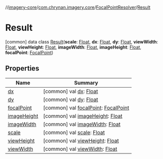//[imagery-core](../../../../index.md)/[com.chrynan.imagery.core](../../index.md)/[FocalPointResolver](../index.md)/[Result](index.md)



# Result  
 [common] data class [Result](index.md)(**scale**: [Float](https://kotlinlang.org/api/latest/jvm/stdlib/kotlin/-float/index.html), **dx**: [Float](https://kotlinlang.org/api/latest/jvm/stdlib/kotlin/-float/index.html), **dy**: [Float](https://kotlinlang.org/api/latest/jvm/stdlib/kotlin/-float/index.html), **viewWidth**: [Float](https://kotlinlang.org/api/latest/jvm/stdlib/kotlin/-float/index.html), **viewHeight**: [Float](https://kotlinlang.org/api/latest/jvm/stdlib/kotlin/-float/index.html), **imageWidth**: [Float](https://kotlinlang.org/api/latest/jvm/stdlib/kotlin/-float/index.html), **imageHeight**: [Float](https://kotlinlang.org/api/latest/jvm/stdlib/kotlin/-float/index.html), **focalPoint**: [FocalPoint](../../../com.chrynan.imagery.core.model/-focal-point/index.md))   


## Properties  
  
|  Name |  Summary | 
|---|---|
| <a name="com.chrynan.imagery.core/FocalPointResolver.Result/dx/#/PointingToDeclaration/"></a>[dx](dx.md)| <a name="com.chrynan.imagery.core/FocalPointResolver.Result/dx/#/PointingToDeclaration/"></a> [common] val [dx](dx.md): [Float](https://kotlinlang.org/api/latest/jvm/stdlib/kotlin/-float/index.html)   <br>|
| <a name="com.chrynan.imagery.core/FocalPointResolver.Result/dy/#/PointingToDeclaration/"></a>[dy](dy.md)| <a name="com.chrynan.imagery.core/FocalPointResolver.Result/dy/#/PointingToDeclaration/"></a> [common] val [dy](dy.md): [Float](https://kotlinlang.org/api/latest/jvm/stdlib/kotlin/-float/index.html)   <br>|
| <a name="com.chrynan.imagery.core/FocalPointResolver.Result/focalPoint/#/PointingToDeclaration/"></a>[focalPoint](focal-point.md)| <a name="com.chrynan.imagery.core/FocalPointResolver.Result/focalPoint/#/PointingToDeclaration/"></a> [common] val [focalPoint](focal-point.md): [FocalPoint](../../../com.chrynan.imagery.core.model/-focal-point/index.md)   <br>|
| <a name="com.chrynan.imagery.core/FocalPointResolver.Result/imageHeight/#/PointingToDeclaration/"></a>[imageHeight](image-height.md)| <a name="com.chrynan.imagery.core/FocalPointResolver.Result/imageHeight/#/PointingToDeclaration/"></a> [common] val [imageHeight](image-height.md): [Float](https://kotlinlang.org/api/latest/jvm/stdlib/kotlin/-float/index.html)   <br>|
| <a name="com.chrynan.imagery.core/FocalPointResolver.Result/imageWidth/#/PointingToDeclaration/"></a>[imageWidth](image-width.md)| <a name="com.chrynan.imagery.core/FocalPointResolver.Result/imageWidth/#/PointingToDeclaration/"></a> [common] val [imageWidth](image-width.md): [Float](https://kotlinlang.org/api/latest/jvm/stdlib/kotlin/-float/index.html)   <br>|
| <a name="com.chrynan.imagery.core/FocalPointResolver.Result/scale/#/PointingToDeclaration/"></a>[scale](scale.md)| <a name="com.chrynan.imagery.core/FocalPointResolver.Result/scale/#/PointingToDeclaration/"></a> [common] val [scale](scale.md): [Float](https://kotlinlang.org/api/latest/jvm/stdlib/kotlin/-float/index.html)   <br>|
| <a name="com.chrynan.imagery.core/FocalPointResolver.Result/viewHeight/#/PointingToDeclaration/"></a>[viewHeight](view-height.md)| <a name="com.chrynan.imagery.core/FocalPointResolver.Result/viewHeight/#/PointingToDeclaration/"></a> [common] val [viewHeight](view-height.md): [Float](https://kotlinlang.org/api/latest/jvm/stdlib/kotlin/-float/index.html)   <br>|
| <a name="com.chrynan.imagery.core/FocalPointResolver.Result/viewWidth/#/PointingToDeclaration/"></a>[viewWidth](view-width.md)| <a name="com.chrynan.imagery.core/FocalPointResolver.Result/viewWidth/#/PointingToDeclaration/"></a> [common] val [viewWidth](view-width.md): [Float](https://kotlinlang.org/api/latest/jvm/stdlib/kotlin/-float/index.html)   <br>|

